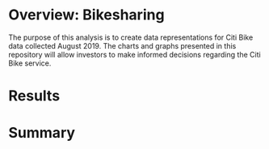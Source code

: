 # Overview: Bikesharing
The purpose of this analysis is to create data representations for Citi Bike data collected August 2019. The charts and graphs presented in this repository will allow investors to make informed decisions regarding the Citi Bike service. 

# Results




# Summary

